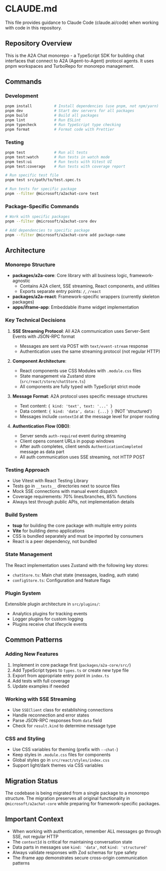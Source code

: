 # CLAUDE.md

This file provides guidance to Claude Code (claude.ai/code) when working with code in this repository.

## Repository Overview

This is the A2A Chat monorepo - a TypeScript SDK for building chat interfaces that connect to A2A (Agent-to-Agent) protocol agents. It uses pnpm workspaces and TurboRepo for monorepo management.

## Commands

### Development

```bash
pnpm install          # Install dependencies (use pnpm, not npm/yarn)
pnpm dev              # Start dev servers for all packages
pnpm build            # Build all packages
pnpm lint             # Run ESLint
pnpm typecheck        # Run TypeScript type checking
pnpm format           # Format code with Prettier
```

### Testing

```bash
pnpm test             # Run all tests
pnpm test:watch       # Run tests in watch mode
pnpm test:ui          # Run tests with Vitest UI
pnpm test:coverage    # Run tests with coverage report

# Run specific test file
pnpm test src/path/to/test.spec.ts

# Run tests for specific package
pnpm --filter @microsoft/a2achat-core test
```

### Package-Specific Commands

```bash
# Work with specific packages
pnpm --filter @microsoft/a2achat-core dev

# Add dependencies to specific package
pnpm --filter @microsoft/a2achat-core add package-name
```

## Architecture

### Monorepo Structure

- **packages/a2a-core**: Core library with all business logic, framework-agnostic
  - Contains A2A client, SSE streaming, React components, and utilities
  - Exports separate entry points: `/`, `/react`
- **packages/a2a-react**: Framework-specific wrappers (currently skeleton packages)
- **apps/iframe-app**: Embeddable iframe widget implementation

### Key Technical Decisions

1. **SSE Streaming Protocol**: All A2A communication uses Server-Sent Events with JSON-RPC format
   - Messages are sent via POST with `text/event-stream` response
   - Authentication uses the same streaming protocol (not regular HTTP)

2. **Component Architecture**:
   - React components use CSS Modules with `.module.css` files
   - State management via Zustand store (`src/react/store/chatStore.ts`)
   - All components are fully typed with TypeScript strict mode

3. **Message Format**: A2A protocol uses specific message structures
   - Text content: `{ kind: 'text', text: '...' }`
   - Data content: `{ kind: 'data', data: {...} }` (NOT 'structured')
   - Messages include `contextId` at the message level for proper routing

4. **Authentication Flow (OBO)**:
   - Server sends `auth-required` event during streaming
   - Client opens consent URLs in popup windows
   - After auth completes, client sends `AuthenticationCompleted` message as data part
   - All auth communication uses SSE streaming, not HTTP POST

### Testing Approach

- Use Vitest with React Testing Library
- Tests go in `__tests__` directories next to source files
- Mock SSE connections with manual event dispatch
- Coverage requirements: 70% lines/branches, 85% functions
- Always test through public APIs, not implementation details

### Build System

- **tsup** for building the core package with multiple entry points
- **Vite** for building demo applications
- CSS is bundled separately and must be imported by consumers
- React is a peer dependency, not bundled

### State Management

The React implementation uses Zustand with the following key stores:

- `chatStore.ts`: Main chat state (messages, loading, auth state)
- `configStore.ts`: Configuration and feature flags

### Plugin System

Extensible plugin architecture in `src/plugins/`:

- Analytics plugins for tracking events
- Logger plugins for custom logging
- Plugins receive chat lifecycle events

## Common Patterns

### Adding New Features

1. Implement in core package first (`packages/a2a-core/src/`)
2. Add TypeScript types to `types.ts` or create new type file
3. Export from appropriate entry point in `index.ts`
4. Add tests with full coverage
5. Update examples if needed

### Working with SSE Streaming

- Use `SSEClient` class for establishing connections
- Handle reconnection and error states
- Parse JSON-RPC responses from `data` field
- Check for `result.kind` to determine message type

### CSS and Styling

- Use CSS variables for theming (prefix with `--chat-`)
- Keep styles in `.module.css` files for components
- Global styles go in `src/react/styles/index.css`
- Support light/dark themes via CSS variables

## Migration Status

The codebase is being migrated from a single package to a monorepo structure. The migration preserves all original functionality in `@microsoft/a2achat-core` while preparing for framework-specific packages.

## Important Context

- When working with authentication, remember ALL messages go through SSE, not regular HTTP
- The `contextId` is critical for maintaining conversation state
- Data parts in messages use `kind: 'data'`, not `kind: 'structured'`
- Always validate responses with Zod schemas for type safety
- The iframe app demonstrates secure cross-origin communication patterns
